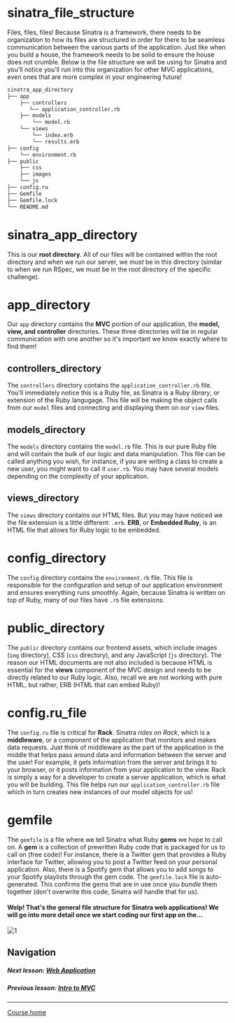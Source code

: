 # sinatra_file_structure
Files, files, files! Because Sinatra is a framework, there needs to be organization to how its files are structured in order for there to be seamless communication between the various parts of the application. Just like when you build a house, the framework needs to be solid to ensure the house does not crumble. Below is the file structure we will be using for Sinatra and you'll notice you'll run into this organization for other MVC applications, even ones that are more complex in your engineering future!

```bash
sinatra_app_directory
├── app
    ├── controllers
       └── application_controller.rb
    ├── models
        └── model.rb
    └── views
        └── index.erb
        └── results.erb
├── config
    └── environment.rb
├── public
    ├── css
    ├── images
    └── js
├── config.ru
├── Gemfile
├── Gemfile.lock
└── README.md
```

# sinatra_app_directory
This is our **root directory**. All of our files will be contained within the root directory and when we run our server, we *must* be in this directory (similar to when we run RSpec, we must be in the root directory of the specific challenge).

# app_directory
Our `app` directory contains the **MVC** portion of our application, the **model, view, and controller** directories. These three directories will be in regular communication with one another so it's important we know exactly where to find them!  

## controllers_directory
The `controllers` directory contains the `application_controller.rb` file. You'll immediately notice this is a Ruby file, as Sinatra is a Ruby *library*, or extension of the Ruby langugage. This file will be making the object calls from our `model` files and connecting and displaying them on our `view` files.  
## models_directory
The `models` directory contains the `model.rb` file. This is our pure Ruby file and will contain the bulk of our logic and data manipulation. This file can be called anything you wish, for instance, if you are writing a class to create a new user, you might want to call it `user.rb`. You may have several models depending on the complexity of your application. 
## views_directory
The `views` directory contains our HTML files. But you may have noticed we the file extension is a little different: `.erb`. **ERB**, or **Embedded Ruby**, is an HTML file that allows for Ruby logic to be embedded. 

# config_directory
The `config` directory contains the `environment.rb` file. This file is responsible for the configuration and setup of our application environment and ensures everything runs smoothly. Again, because Sinatra is written on top of Ruby, many of our files have `.rb` file extensions. 

# public_directory
The `public` directory contains our frontend assets, which include images (`img` directory), CSS (`css` directory), and any JavaScript (`js` directory). The reason our HTML documents are not also included is because HTML is essential for the **views** component of the MVC design and needs to be directly related to our Ruby logic. Also, recall we are not working with pure HTML, but rather, ERB (HTML that can embed Ruby)!

# config.ru_file
The `config.ru` file is critical for **Rack**. Sinatra *rides on Rack*, which is a **middleware**, or a component of the application that monitors and makes data requests. Just think of middleware as the part of the application in the middle that helps pass around data and information between the server and the user! For example, it gets information from the server and brings it to your browser, or it posts information from your application to the view. Rack is simply a way for a developer to create a server application, which is what you will be building. This file helps run our `application_controller.rb` file which in turn creates new instances of our model objects for us! 

# gemfile
The `gemfile` is a file where we tell Sinatra what Ruby **gems** we hope to call on. A **gem** is a collection of prewritten Ruby code that is packaged for us to call on (free code)! For instance, there is a Twitter gem that provides a Ruby interface for Twitter, allowing you to post a Twitter feed on your personal application. Also, there is a Spotify gem that allows you to add songs to your Spotify playlists through the gem code. The `gemfile.lock` file is auto-generated. This confirms the gems that are in use once you *bundle* them together (don't overwrite this code, Sinatra will handle that for us).

#### Welp! That's the general file structure for Sinatra web applications! We will go into more detail once we start coding our first app on the...  

![1](http://i.imgur.com/Fad4wwb.gif)     

## Navigation  
##### Next lesson: [Web Application](https://github.com/Coderdotnew/intro_web_apps_dgm/tree/master/09_class/03_web_application)   
##### Previous lesson: [Intro to MVC](https://github.com/Coderdotnew/intro_web_apps_dgm/tree/master/09_class/01_mvc_intro)  
---  
[Course home](https://github.com/Coderdotnew/intro_web_apps_dgm)   
